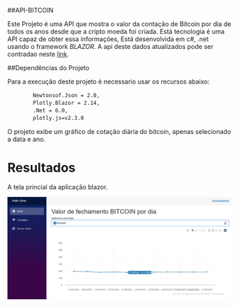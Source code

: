 ﻿##API-BITCOIN


Este Projeto é uma API que mostra o valor da contação de Bitcoin por dia de todos os anos desde que a cripto moeda foi criada. Está tecnologia é uma API capaz de obter essa informações, Está desenvolvida em c#, .net usando o framework *BLAZOR*.
A api deste dados atualizados pode ser contradao neste [link](https://www.mercadobitcoin.com.br/api-doc/).


##Dependências do Projeto

Para a execução deste projeto é necessario usar os recursos abaixo:

```bash
		Newtonsof.Json = 2.0,
		Plotly.Blazor = 2.14,
		.Net = 6.0,
		plotly.js=v2.3.0
```
O projeto exibe um gráfico de cotação diária do bitcoin, apenas selecionado a data e ano.

# Resultados
A tela princial da aplicação blazor.

![Screenshot](/Screams/Visao-geral.jpg)

